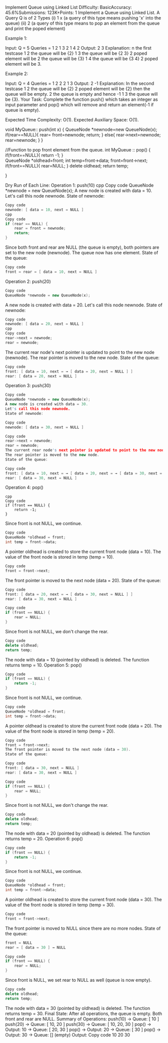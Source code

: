 Implement Queue using Linked List
Difficulty: BasicAccuracy: 45.6%Submissions: 123K+Points: 1
Implement a Queue using Linked List. 
A Query Q is of 2 Types
(i) 1 x   (a query of this type means  pushing 'x' into the queue)
(ii) 2     (a query of this type means to pop an element from the queue and print the poped element)

Example 1:

Input:
Q = 5
Queries = 1 2 1 3 2 1 4 2
Output: 2 3
Explanation: n the first testcase
1 2 the queue will be {2}
1 3 the queue will be {2 3}
2   poped element will be 2 the
    queue will be {3}
1 4 the queue will be {3 4}
2   poped element will be 3.

Example 2:

Input:
Q = 4
Queries = 1 2 2 2 1 3 
Output: 2 -1
Explanation: In the second testcase 
1 2 the queue will be {2}
2   poped element will be {2} then
    the queue will be empty. 
2   the queue is empty and hence -1
1 3 the queue will be {3}.
Your Task:
Complete the function push() which takes an integer as input parameter and pop() which will remove and return an element(-1 if queue is empty).

Expected Time Complexity: O(1).
Expected Auxiliary Space: O(1).


  void MyQueue:: push(int x)
{
      QueueNode *newnode=new QueueNode(x);
      if(rear==NULL){
         rear= front=newnode;
          return;
      }
      else{
      rear->next=newnode;
     rear=newnode;
      }
}

//Function to pop front element from the queue.
int MyQueue :: pop()
{
if(front==NULL){
    return -1;
}    
QueueNode *oldhead=front;
int temp=front->data;
front=front->next;
if(front==NULL){
    rear=NULL;
}
delete oldhead;
return temp;

}

Dry Run of Each Line:
Operation 1: push(10)
cpp
Copy code
QueueNode *newnode = new QueueNode(x);
A new node is created with data = 10.
Let's call this node newnode.
State of newnode:
```cpp
Copy code
newnode: [ data = 10, next = NULL ]
cpp
Copy code
if (rear == NULL) {
    rear = front = newnode;
    return;
}
```
Since both front and rear are NULL (the queue is empty), both pointers are set to the new node (newnode).
The queue now has one element.
State of the queue:

```cpp
Copy code
front = rear = [ data = 10, next = NULL ]
```
Operation 2: push(20)
```cpp
Copy code
QueueNode *newnode = new QueueNode(x);
```
A new node is created with data = 20.
Let's call this node newnode.
State of newnode:

```cpp
Copy code
newnode: [ data = 20, next = NULL ]
cpp
Copy code
rear->next = newnode;
rear = newnode;
```
The current rear node's next pointer is updated to point to the new node (newnode).
The rear pointer is moved to the new node.
State of the queue:

```cpp
Copy code
front: [ data = 10, next = → [ data = 20, next = NULL ] ]
rear: [ data = 20, next = NULL ]
```
Operation 3: push(30)
```cpp
Copy code
QueueNode *newnode = new QueueNode(x);
A new node is created with data = 30.
Let's call this node newnode.
State of newnode:
```
```cpp
Copy code
newnode: [ data = 30, next = NULL ]
```
```cpp
Copy code
rear->next = newnode;
rear = newnode;
The current rear node's next pointer is updated to point to the new node (newnode).
The rear pointer is moved to the new node.
State of the queue:
```
```cpp
Copy code
front: [ data = 10, next = → [ data = 20, next = → [ data = 30, next = NULL ] ] ]
rear: [ data = 30, next = NULL ]
```

Operation 4: pop()
```
cpp
Copy code
if (front == NULL) {
    return -1;
}
```

Since front is not NULL, we continue.
```cpp
Copy code
QueueNode *oldhead = front;
int temp = front->data;
```

A pointer oldhead is created to store the current front node (data = 10).
The value of the front node is stored in temp (temp = 10).
```cpp
Copy code
front = front->next;
```

The front pointer is moved to the next node (data = 20).
State of the queue:

```cpp
Copy code
front: [ data = 20, next = → [ data = 30, next = NULL ] ]
rear: [ data = 30, next = NULL ]
```

```cpp
Copy code
if (front == NULL) {
    rear = NULL;
}
```

Since front is not NULL, we don't change the rear.
```cpp
Copy code
delete oldhead;
return temp;
```

The node with data = 10 (pointed by oldhead) is deleted.
The function returns temp = 10.
Operation 5: pop()
```cpp
Copy code
if (front == NULL) {
    return -1;
}
```

Since front is not NULL, we continue.
```cpp
Copy code
QueueNode *oldhead = front;
int temp = front->data;
```

A pointer oldhead is created to store the current front node (data = 20).
The value of the front node is stored in temp (temp = 20).
```cpp
Copy code
front = front->next;
The front pointer is moved to the next node (data = 30).
State of the queue:
```
```cpp
Copy code
front: [ data = 30, next = NULL ]
rear: [ data = 30, next = NULL ]
```

```cpp
Copy code
if (front == NULL) {
    rear = NULL;
}
```

Since front is not NULL, we don't change the rear.
```cpp
Copy code
delete oldhead;
return temp;
```

The node with data = 20 (pointed by oldhead) is deleted.
The function returns temp = 20.
Operation 6: pop()
```cpp
Copy code
if (front == NULL) {
    return -1;
}
```

Since front is not NULL, we continue.
```cpp
Copy code
QueueNode *oldhead = front;
int temp = front->data;
```

A pointer oldhead is created to store the current front node (data = 30).
The value of the front node is stored in temp (temp = 30).
```cpp
Copy code
front = front->next;
```

The front pointer is moved to NULL since there are no more nodes.
State of the queue:

```cpp
front = NULL
rear = [ data = 30 ] → NULL
```

```cpp
Copy code
if (front == NULL) {
    rear = NULL;
}
```

Since front is NULL, we set rear to NULL as well (queue is now empty).
```cpp
Copy code
delete oldhead;
return temp;
```

The node with data = 30 (pointed by oldhead) is deleted.
The function returns temp = 30.
Final State:
After all operations, the queue is empty.
Both front and rear are NULL.
Summary of Operations:
push(10) → Queue: [ 10 ]
push(20) → Queue: [ 10, 20 ]
push(30) → Queue: [ 10, 20, 30 ]
pop() → Output: 10 → Queue: [ 20, 30 ]
pop() → Output: 20 → Queue: [ 30 ]
pop() → Output: 30 → Queue: [] (empty)
Output:
Copy code
10 20 30
